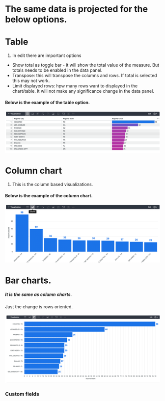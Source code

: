 # The same data is projected for the below options.


# Table 

1. In edit there are important options
* Show total as toggle bar - it will show the total value of the measure. But totals needs to be enabled in the data panel.
* Transpose: this will transpose the columns and rows. If total is selected this may not work.
* Limit displayed rows: hpw many rows want to displayed in the chart/table. It will not make any significance change in the data panel. 

#### Below is the example of the table option.

![img_1.png](img_1.png)


# Column chart
1. This is the column based visualizations.

#### Below is the example of the column chart.

![img_3.png](img_3.png)

# Bar charts.
##### It is the same as column charts.
Just the change is rows oriented.

![img_4.png](img_4.png)



### Custom fields